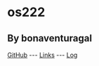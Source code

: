 # os222
## By bonaventuragal

[GitHub](https://github.com/bonaventuragal/os222/) --- [Links](https://github.com/bonaventuragal/os222/LINKS/) --- [Log](https://github.com/bonaventuragal/os222/TXT/mylog.txt)
